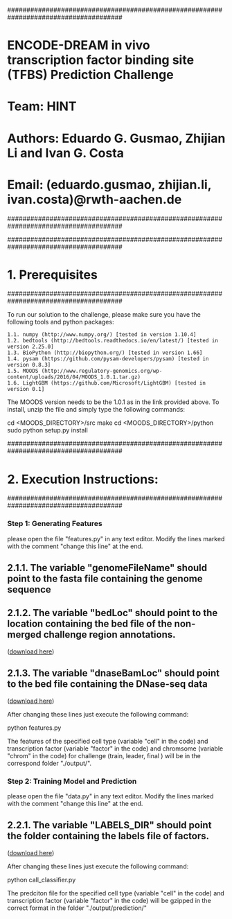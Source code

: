 ######################################################################################
# ENCODE-DREAM in vivo transcription factor binding site (TFBS) Prediction Challenge
# Team: HINT
# Authors: Eduardo G. Gusmao, Zhijian Li and Ivan G. Costa
# Email: (eduardo.gusmao, zhijian.li, ivan.costa)@rwth-aachen.de
######################################################################################

######################################################################################
# 1. Prerequisites
######################################################################################

To run our solution to the challenge, please make sure you have the following tools and python packages:

	1.1. numpy (http://www.numpy.org/) [tested in version 1.10.4]
	1.2. bedtools (http://bedtools.readthedocs.io/en/latest/) [tested in version 2.25.0]
	1.3. BioPython (http://biopython.org/) [tested in version 1.66]
	1.4. pysam (https://github.com/pysam-developers/pysam) [tested in version 0.8.3]
	1.5. MOODS (http://www.regulatory-genomics.org/wp-content/uploads/2016/04/MOODS_1.0.1.tar.gz)
	1.6. LightGBM (https://github.com/Microsoft/LightGBM) [tested in version 0.1]

The MOODS version needs to be the 1.0.1 as in the link provided above. To install, unzip the file and simply type the following commands:

cd <MOODS_DIRECTORY>/src
make
cd <MOODS_DIRECTORY>/python
sudo python setup.py install

######################################################################################
# 2. Execution Instructions:
######################################################################################

### Step 1: Generating Features
	
please open the file "features.py" in any text editor. Modify the lines marked with the comment "change this line" at the end.

## 2.1.1. The variable "genomeFileName" should point to the fasta file containing the genome sequence

## 2.1.2. The variable "bedLoc" should point to the location containing the bed file of the non-merged challenge region annotations.
([download here](https://www.synapse.org/#!Synapse:syn6184307))

## 2.1.3. The variable "dnaseBamLoc" should point to the bed file containing the DNase-seq data
([download here](https://www.synapse.org/#!Synapse:syn6176232))

After changing these lines just execute the following command:

python features.py

The features of the specified cell type (variable "cell" in the code) and transcription factor (variable "factor" in the code) 
and chromsome (variable "chrom" in the code) for challenge (train, leader, final ) will be in the correspond folder "./output/". 

### Step 2: Training Model and Prediction
	
please open the file "data.py" in any text editor. Modify the lines marked with the comment "change this line" at the end.

## 2.2.1. The variable "LABELS_DIR" should point the folder containing the labels file of factors.
([download here](https://www.synapse.org/#!Synapse:syn7413983))

After changing these lines just execute the following command:

python call_classifier.py

The predciton file for the specified cell type (variable "cell" in the code) and transcription factor (variable "factor" in the code) 
will be gzipped in the correct format in the folder "./output/prediction/"


